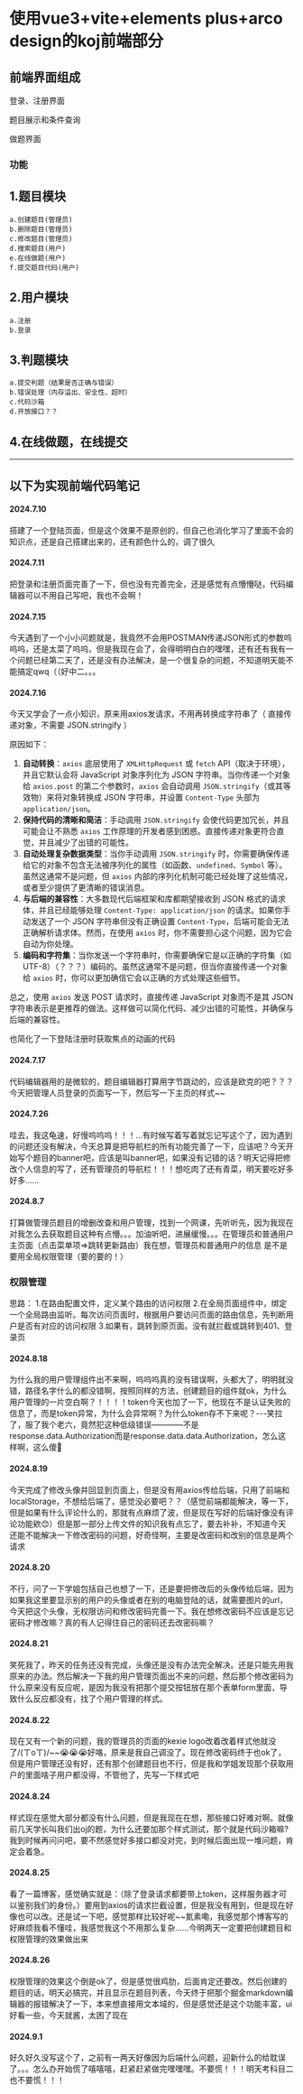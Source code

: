 # 使用vue3+vite+elements plus+arco design的koj前端部分

## 前端界面组成

登录、注册界面

题目展示和条件查询

做题界面

### 功能
## 1.题目模块
    a.创建题目(管理员)
    b.删除题目(管理员)
    c.修改题目(管理员)
    d.搜索题目(用户)
    e.在线做题(用户)
    f.提交题目代码(用户)
## 2.用户模块
    a.注册
    b.登录
## 3.判题模块
    a.提交判题（结果是否正确与错误）
    b.错误处理（内存溢出、安全性、超时）
    c.代码沙箱
    d.开放接口？？
## 4.在线做题，在线提交
---



## 以下为实现前端代码笔记

#### 2024.7.10

搭建了一个登陆页面，但是这个效果不是原创的，但自己也消化学习了里面不会的知识点，还是自己搭建出来的，还有颜色什么的，调了很久

#### 2024.7.11

把登录和注册页面完善了一下，但也没有完善完全，还是感觉有点懵懵哒，代码编辑器可以不用自己写吧，我也不会啊！

#### 2024.7.15

今天遇到了一个小小问题就是，我竟然不会用POSTMAN传递JSON形式的参数呜呜呜，还是太菜了呜呜，但是我现在会了，会得明明白白的嘿嘿，还有还有我有一个问题已经第二天了，还是没有办法解决，是一个很复杂的问题，不知道明天能不能搞定qwq（（好中二。。。

#### 2024.7.16

今天又学会了一点小知识，原来用axios发请求，不用再转换成字符串了（ 直接传递对象，不需要 JSON.stringify ）

原因如下：

1. **自动转换**：`axios` 底层使用了 `XMLHttpRequest` 或 `fetch` API（取决于环境），并且它默认会将 JavaScript 对象序列化为 JSON 字符串。当你传递一个对象给 `axios.post` 的第二个参数时，`axios` 会自动调用 `JSON.stringify`（或其等效物）来将对象转换成 JSON 字符串，并设置 `Content-Type` 头部为 `application/json`。
2. **保持代码的清晰和简洁**：手动调用 `JSON.stringify` 会使代码更加冗长，并且可能会让不熟悉 `axios` 工作原理的开发者感到困惑。直接传递对象更符合直觉，并且减少了出错的可能性。
3. **自动处理复杂数据类型**：当你手动调用 `JSON.stringify` 时，你需要确保传递给它的对象不包含无法被序列化的属性（如函数、`undefined`、`Symbol` 等）。虽然这通常不是问题，但 `axios` 内部的序列化机制可能已经处理了这些情况，或者至少提供了更清晰的错误消息。
4. **与后端的兼容性**：大多数现代后端框架和库都期望接收到 JSON 格式的请求体，并且已经能够处理 `Content-Type: application/json` 的请求。如果你手动发送了一个 JSON 字符串但没有正确设置 `Content-Type`，后端可能会无法正确解析请求体。然而，在使用 `axios` 时，你不需要担心这个问题，因为它会自动为你处理。
5. **编码和字符集**：当你发送一个字符串时，你需要确保它是以正确的字符集（如 UTF-8）（？？？）编码的。虽然这通常不是问题，但当你直接传递一个对象给 `axios` 时，你可以更加确信它会以正确的方式处理这些细节。

总之，使用 `axios` 发送 POST 请求时，直接传递 JavaScript 对象而不是其 JSON 字符串表示是更推荐的做法。这样做可以简化代码、减少出错的可能性，并确保与后端的兼容性。

也简化了一下登陆注册时获取焦点的动画的代码

#### 2024.7.17

代码编辑器用的是微软的，题目编辑器打算用字节跳动的，应该是欧克的吧？？？今天把管理人员登录的页面写一下，然后写一下主页的样式~~
#### 2024.7.26

哇去，我这龟速，好慢呜呜呜！！！...有时候写着写着就忘记写这个了，因为遇到的问题还没有解决，今天总算是把导航栏的所有功能完善了一下，应该吧？今天开始写个题目的banner吧，应该是叫banner吧，如果没有记错的话？明天记得把修改个人信息的写了，还有管理员的导航栏！！！想吃肉了还有青菜，明天要吃好多好多......

#### 2024.8.7

打算做管理员题目的增删改查和用户管理，找到一个网课，先听听先，因为我现在对我怎么去获取题目这种有点懵。。。加油听吧，进展缓慢。。。在管理员和普通用户主页面（点击菜单项=>跳转更新路由）我在想，管理员和普通用户的信息  是不是要用全局权限管理（要的要的！）
### 权限管理

思路：
1.在路由配置文件，定义某个路由的访问权限
2.在全局页面组件中，绑定一个全局路由监听。每次访问页面时，根据用户要访问页面的路由信息，先判断用户是否有对应的访问权限
3.如果有，跳转到原页面。没有就拦截或跳转到401、登录页

#### 2024.8.18

为什么我的用户管理组件出不来啊，呜呜呜真的没有错误啊，头都大了，明明就没错，路径名字什么的都没错啊，按照同样的方法，创建题目的组件就ok，为什么用户管理的一片空白啊？！！！！token今天也加了一下，他现在不是认证失败的信息了，而是token异常，为什么会异常啊？为什么token存不下来呢？---笑拉了，服了我个老六，竟然犯这种低级错误————不是response.data.Authorization而是response.data.data.Authorization，怎么这样啊，这么傻🙂

#### 2024.8.19

今天完成了修改头像并回显到页面上，但是没有用axios传给后端，只用了前端和localStorage，不想给后端了，感觉没必要吧？？（感觉前端都能解决，等一下，但是如果有什么评论什么的，那就有点麻烦了波，但是现在写好的后端好像没有评论功能欸😊）但是那一部分上传文件的知识我有点忘了，要去补补，不知道今天还能不能解决一下修改密码的问题，好奇怪啊，主要是改密码和改别的信息是两个请求

#### 2024.8.20
不行，问了一下学姐包括自己也想了一下，还是要把修改后的头像传给后端，因为如果我这里要显示别的用户的头像或者在别的电脑登陆的话，就需要图片的url，今天把这个头像，无权限访问和修改密码完善一下。我在想修改密码不应该是忘记密码才修改嘛？真的有人记得住自己的密码还去改密码嘛？

#### 2024.8.21

笑死我了，昨天的任务还没有完成，头像还是没有办法完全解决。还是只能先用我原来的办法。然后解决一下我的用户管理页面出不来的问题，然后那个修改密码为什么原来没有反应呢，是因为我没有把那个提交按钮放在那个表单form里面，导致什么反应都没有，找了个用户管理的样式。

#### 2024.8.22

现在又有一个新的问题，我的管理员的页面的kexie logo改着改着样式他就没了/(ㄒoㄒ)/~~😭😭😭好咯，原来是我自己调没了。现在修改密码终于也ok了，但是用户管理还没有好，还有那个创建题目也不行，但是我和学姐发现那个获取用户的里面啥子用户都没得，不管他了，先写一下样式吧

#### 2024.8.24

样式现在感觉大部分都没有什么问题，但是我现在在想，那些接口好难对啊。就像前几天学长叫我们出oj的题，为什么还要加那个样式测试，那个就是代码沙箱嘛?我到时候再问问吧，要不然感觉好多接口都没对完，到时候后面出现一堆问题，肯定会着急。

#### 2024.8.25

看了一篇博客，感觉确实就是：（除了登录请求都要带上token，这样服务器才可以鉴别我们的身份。）要用到axios的请求拦截设置，但是我没有用到，但是现在好像也可以改。还是试一下吧，感觉那样比较好呢~~氮素嘞，我感觉那个博客写的好麻烦我看不懂哇，我感觉我这个不用那么复杂......今明两天一定要把创建题目和权限管理的效果做出来

#### 2024.8.26
权限管理的效果这个倒是ok了，但是感觉很鸡肋，后面肯定还要改。然后创建的题目的话，明天必搞完，并且显示在题目列表，今天终于把那个掘金markdown编辑器的报错解决了一下，本来想直接用文本域的，但是感觉还是这个功能丰富，ui好看一些，今天就酱，太困了现在

#### 2024.9.1
好久好久没写这个了，之前有一两天好像因为后端什么问题，迎新什么的给耽误了。。。怎么办开始慌了嘻嘻嘻，赶紧赶紧做完嘿嘿嘿。不要慌！！！明天考科目二也不要慌！！！